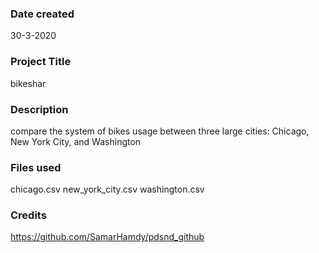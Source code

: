 ### Date created
30-3-2020

### Project Title
bikeshar

### Description

compare the system of bikes usage between three large cities: Chicago, New York City, and Washington

### Files used

chicago.csv
new_york_city.csv
washington.csv
### Credits
https://github.com/SamarHamdy/pdsnd_github 
